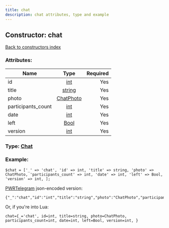 ```yaml
---
title: chat
description: chat attributes, type and example
---
```

## Constructor: chat  
[Back to constructors index](index.md)



### Attributes:

| Name     |    Type       | Required |
|----------|:-------------:|---------:|
|id|[int](../types/int.md) | Yes|
|title|[string](../types/string.md) | Yes|
|photo|[ChatPhoto](../types/ChatPhoto.md) | Yes|
|participants\_count|[int](../types/int.md) | Yes|
|date|[int](../types/int.md) | Yes|
|left|[Bool](../types/Bool.md) | Yes|
|version|[int](../types/int.md) | Yes|



### Type: [Chat](../types/Chat.md)


### Example:

```
$chat = ['_' => 'chat', 'id' => int, 'title' => string, 'photo' => ChatPhoto, 'participants_count' => int, 'date' => int, 'left' => Bool, 'version' => int, ];
```  

[PWRTelegram](https://pwrtelegram.xyz) json-encoded version:

```
{"_":"chat","id":"int","title":"string","photo":"ChatPhoto","participants_count":"int","date":"int","left":"Bool","version":"int"}
```


Or, if you're into Lua:  


```
chat={_='chat', id=int, title=string, photo=ChatPhoto, participants_count=int, date=int, left=Bool, version=int, }

```


